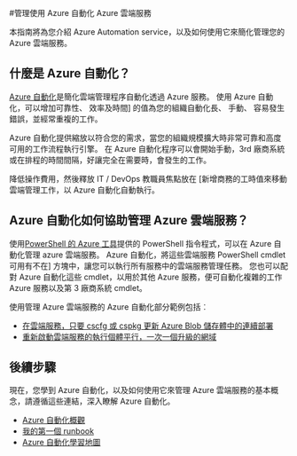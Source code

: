 <properties
    pageTitle="管理 Azure 雲端服務使用 Azure 自動化 |Microsoft Azure"
    description="深入了解如何 Azure 自動化服務可用於管理 Azure 雲端服務，在 [小數位數。"
    services="cloud-services, automation"
    documentationCenter=""
    authors="jodoglevy"
    manager="timlt"
    editor=""/>

<tags
    ms.service="cloud-services"
    ms.workload="tbd"
    ms.tgt_pltfrm="na"
    ms.devlang="na"
    ms.topic="article"
    ms.date="06/20/2016"
    ms.author="jolevy"/>



#<a name="managing-azure-cloud-services-using-azure-automation"></a>管理使用 Azure 自動化 Azure 雲端服務

本指南將為您介紹 Azure Automation service，以及如何使用它來簡化管理您的 Azure 雲端服務。

## <a name="what-is-azure-automation"></a>什麼是 Azure 自動化？

[Azure 自動化](https://azure.microsoft.com/services/automation/)是簡化雲端管理程序自動化透過 Azure 服務。 使用 Azure 自動化，可以增加可靠性、 效率及時間] 的值為您的組織自動化長、 手動、 容易發生錯誤，並經常重複的工作。

Azure 自動化提供縮放以符合您的需求，當您的組織規模擴大時非常可靠和高度可用的工作流程執行引擎。 在 Azure 自動化程序可以會開始手動，3rd 廠商系統或在排程的時間間隔，好讓完全在需要時，會發生的工作。

降低操作費用，然後釋放 IT / DevOps 教職員焦點放在 [新增商務的工時值來移動雲端管理工作，以 Azure 自動化自動執行。


## <a name="how-can-azure-automation-help-manage-azure-cloud-services"></a>Azure 自動化如何協助管理 Azure 雲端服務？

使用[PowerShell 的 Azure 工具](https://msdn.microsoft.com/library/azure/jj156055.aspx)提供的 PowerShell 指令程式，可以在 Azure 自動化管理 azure 雲端服務。 Azure 自動化，將這些雲端服務 PowerShell cmdlet 可用有不在] 方塊中，讓您可以執行所有服務中的雲端服務管理任務。 您也可以配對 Azure 自動化這些 cmdlet，以用於其他 Azure 服務，便可自動化複雜的工作 Azure 服務以及第 3 廠商系統 cmdlet。

使用管理 Azure 雲端服務的 Azure 自動化部分範例包括︰

- [在雲端服務，只要 cscfg 或 cspkg 更新 Azure Blob 儲存體中的連續部署](https://gallery.technet.microsoft.com/scriptcenter/Continuous-Deployment-of-A-eeebf3a6)
- [重新啟動雲端服務的執行個體平行，一次一個升級的網域](https://gallery.technet.microsoft.com/scriptcenter/Reboot-Cloud-Service-PaaS-b337a06d)

## <a name="next-steps"></a>後續步驟

現在，您學到 Azure 自動化，以及如何使用它來管理 Azure 雲端服務的基本概念，請遵循這些連結，深入瞭解 Azure 自動化。

- [Azure 自動化概觀](../automation/automation-intro.md)
- [我的第一個 runbook](../automation/automation-first-runbook-graphical.md)
- [Azure 自動化學習地圖](https://azure.microsoft.com/documentation/learning-paths/automation/)
 
